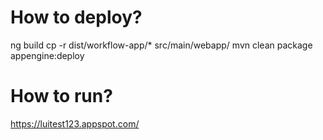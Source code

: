 # How to deploy?

ng build
cp -r dist/workflow-app/* src/main/webapp/
mvn clean package appengine:deploy

# How to run?

https://luitest123.appspot.com/

